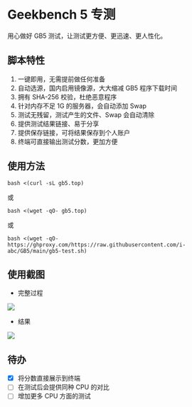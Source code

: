 # Geekbench 5 专测

用心做好 GB5 测试，让测试更方便、更迅速、更人性化。

## 脚本特性

1. 一键即用，无需提前做任何准备
2. 自动选源，国内启用镜像源，大大缩减 GB5 程序下载时间
3. 拥有 SHA-256 校验，杜绝恶意程序
4. 针对内存不足 1G 的服务器，会自动添加 Swap
5. 测试无残留，测试产生的文件、Swap 会自动清除
6. 提供测试结果链接、易于分享
7. 提供保存链接，可将结果保存到个人账户
8. 终端可直接输出测试分数，更加方便

## 使用方法

```
bash <(curl -sL gb5.top)
```

或

```
bash <(wget -qO- gb5.top)
```

或

```
bash <(wget -qO- https://ghproxy.com/https://raw.githubusercontent.com/i-abc/GB5/main/gb5-test.sh)
```

## 使用截图

- 完整过程

![](https://cdn.staticaly.com/gh/i-abc/GB5/main/images/1.gif)

- 结果

![](https://cdn.staticaly.com/gh/i-abc/GB5/main/images/1.png)

## 待办

- [x] 将分数直接展示到终端
- [ ] 在测试后会提供同种 CPU 的对比
- [ ] 增加更多 CPU 方面的测试
